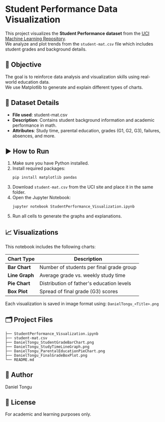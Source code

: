 # Student Performance Data Visualization

This project visualizes the **Student Performance dataset** from the [UCI Machine Learning Repository](https://archive.ics.uci.edu/ml/datasets/Student+Performance).  
We analyze and plot trends from the `student-mat.csv` file which includes student grades and background details.

## 🎯 Objective

The goal is to reinforce data analysis and visualization skills using real-world education data.  
We use Matplotlib to generate and explain different types of charts.

## 📁 Dataset Details

- **File used**: student-mat.csv
- **Description**: Contains student background information and academic performance in math.
- **Attributes**: Study time, parental education, grades (G1, G2, G3), failures, absences, and more.

## ▶️ How to Run

1. Make sure you have Python installed.
2. Install required packages:
   ```bash
   pip install matplotlib pandas
   ```
3. Download `student-mat.csv` from the UCI site and place it in the same folder.
4. Open the Jupyter Notebook:
   ```bash
   jupyter notebook StudentPerformance_Visualization.ipynb
   ```
5. Run all cells to generate the graphs and explanations.

## 📈 Visualizations

This notebook includes the following charts:

| Chart Type   | Description |
|--------------|-------------|
| **Bar Chart** | Number of students per final grade group |
| **Line Graph** | Average grade vs. weekly study time |
| **Pie Chart** | Distribution of father's education levels |
| **Box Plot** | Spread of final grade (G3) scores |

Each visualization is saved in image format using: `DanielTongu_<Title>.png`

## 🗂 Project Files

```
├── StudentPerformance_Visualization.ipynb
├── student-mat.csv
├── DanielTongu_StudentGradeBarChart.png
├── DanielTongu_StudyTimeLineGraph.png
├── DanielTongu_ParentalEducationPieChart.png
├── DanielTongu_FinalGradeBoxPlot.png
└── README.md
```

## 👤 Author

Daniel Tongu

## 📜 License

For academic and learning purposes only.
